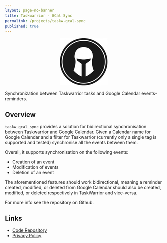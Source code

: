 ```yaml
---
layout: page-no-banner
title: Taskwarrior - GCal Sync
permalink: /projects/taskw-gcal-sync
published: true
---
```


<p align="center">
   <img src="/images/taskwarrior.png" width="30%" />
</p>

Synchronization between Taskwarrior tasks and Google Calendar events-reminders.

## Overview

`taskw_gcal_sync` provides a solution for bidirectional synchronisation between
Taskwarrior and Google Calendar. Given a Calendar name for Google Calendar and a
filter for Taskwarrior (currently only a single tag is supported and tested)
synchronise all the events between them.

Overall, it supports synchronisation on the following events:

- Creation of an event
- Modification of events
- Deletion of an event

The aforementioned features should work bidirectional, meaning a reminder
created, modified, or deleted from Google Calendar should also be created,
modified, or deleted respectively in TaskWarrior and vice-versa.

For more info see the repository on Github.

## Links

- [Code Repository](https://github.com/bergercookie/taskw_gcal_sync)
- [Privacy Policy](/taskw-gcal-sync-privacy-policy)
